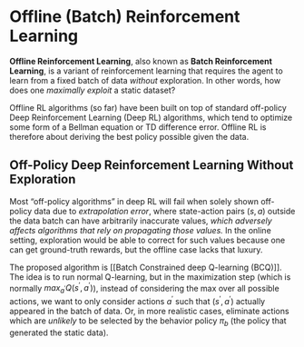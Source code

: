 # Offline (Batch) Reinforcement Learning
**Offline Reinforcement Learning**, also known as **Batch Reinforcement Learning**, is a variant of reinforcement learning that requires the agent to learn from a fixed batch of data _without_ exploration. In other words, how does one _maximally exploit_ a static dataset?

Offline RL algorithms (so far) have been built on top of standard off-policy Deep Reinforcement Learning (Deep RL) algorithms, which tend to optimize some form of a Bellman equation or TD difference error. Offline RL is therefore about deriving the best policy possible given the data.

## Off-Policy Deep Reinforcement Learning Without Exploration
Most “off-policy algorithms” in deep RL will fail when solely shown off-policy data due to _extrapolation error_, where state-action pairs $(s, a)$ outside the data batch can have arbitrarily inaccurate values, _which adversely affects algorithms that rely on propagating those values._ In the online setting, exploration would be able to correct for such values because one can get ground-truth rewards, but the offline case lacks that luxury.

The proposed algorithm is [[Batch Constrained deep Q-learning (BCQ)]]. The idea is to run normal Q-learning, but in the maximization step (which is normally $max_{a^\prime} Q(s^\prime,a^\prime)$), instead of considering the max over all possible actions, we want to only consider actions $a^\prime$ such that $(s^\prime,a^\prime)$ actually appeared in the batch of data. Or, in more realistic cases, eliminate actions which are _unlikely_ to be selected by the behavior policy $\pi_b$ (the policy that generated the static data).